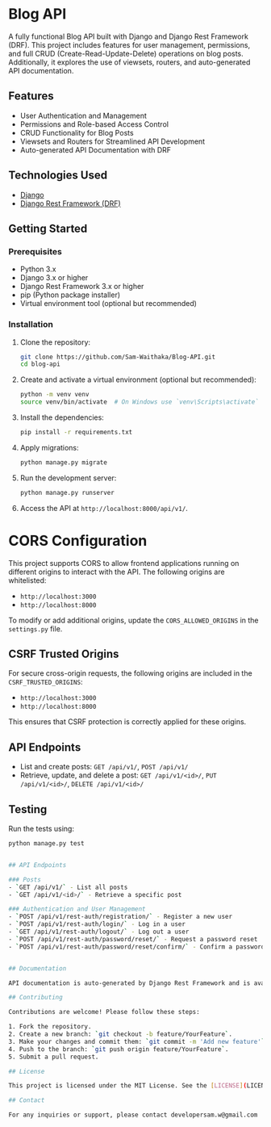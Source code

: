 
# Blog API

A fully functional Blog API built with Django and Django Rest Framework (DRF). This project includes features for user management, permissions, and full CRUD (Create-Read-Update-Delete) operations on blog posts. Additionally, it explores the use of viewsets, routers, and auto-generated API documentation.

## Features

- User Authentication and Management
- Permissions and Role-based Access Control
- CRUD Functionality for Blog Posts
- Viewsets and Routers for Streamlined API Development
- Auto-generated API Documentation with DRF

## Technologies Used

- [Django](https://www.djangoproject.com/)
- [Django Rest Framework (DRF)](https://www.django-rest-framework.org/)

## Getting Started

### Prerequisites

- Python 3.x
- Django 3.x or higher
- Django Rest Framework 3.x or higher
- pip (Python package installer)
- Virtual environment tool (optional but recommended)

### Installation

1. Clone the repository:
   ```bash
   git clone https://github.com/Sam-Waithaka/Blog-API.git
   cd blog-api
   ```

2. Create and activate a virtual environment (optional but recommended):
   ```bash
   python -m venv venv
   source venv/bin/activate  # On Windows use `venv\Scripts\activate`
   ```

3. Install the dependencies:
   ```bash
   pip install -r requirements.txt
   ```

4. Apply migrations:
   ```bash
   python manage.py migrate
   ```

5. Run the development server:
   ```bash
   python manage.py runserver
   ```

6. Access the API at `http://localhost:8000/api/v1/`.

# CORS Configuration

This project supports CORS to allow frontend applications running on different origins to interact with the API. The following origins are whitelisted:

- `http://localhost:3000`
- `http://localhost:8000`

To modify or add additional origins, update the `CORS_ALLOWED_ORIGINS` in the `settings.py` file.

## CSRF Trusted Origins

For secure cross-origin requests, the following origins are included in the `CSRF_TRUSTED_ORIGINS`:

- `http://localhost:3000`
- `http://localhost:8000`

This ensures that CSRF protection is correctly applied for these origins.

## API Endpoints

- List and create posts: `GET /api/v1/`, `POST /api/v1/`
- Retrieve, update, and delete a post: `GET /api/v1/<id>/`, `PUT /api/v1/<id>/`, `DELETE /api/v1/<id>/`

## Testing

Run the tests using:
```bash
python manage.py test


## API Endpoints

### Posts
- `GET /api/v1/` - List all posts
- `GET /api/v1/<id>/` - Retrieve a specific post

### Authentication and User Management
- `POST /api/v1/rest-auth/registration/` - Register a new user
- `POST /api/v1/rest-auth/login/` - Log in a user
- `GET /api/v1/rest-auth/logout/` - Log out a user
- `POST /api/v1/rest-auth/password/reset/` - Request a password reset
- `POST /api/v1/rest-auth/password/reset/confirm/` - Confirm a password reset


## Documentation

API documentation is auto-generated by Django Rest Framework and is available at `http://localhost:8000/api/docs/`.

## Contributing

Contributions are welcome! Please follow these steps:

1. Fork the repository.
2. Create a new branch: `git checkout -b feature/YourFeature`.
3. Make your changes and commit them: `git commit -m 'Add new feature'`.
4. Push to the branch: `git push origin feature/YourFeature`.
5. Submit a pull request.

## License

This project is licensed under the MIT License. See the [LICENSE](LICENSE) file for details.

## Contact

For any inquiries or support, please contact developersam.w@gmail.com
